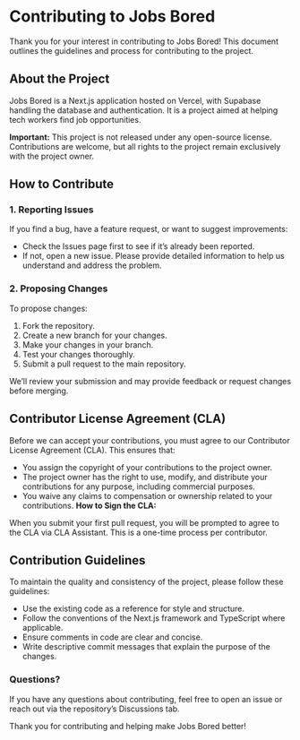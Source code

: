 # Contributing to Jobs Bored
Thank you for your interest in contributing to Jobs Bored! This document outlines the guidelines and process for contributing to the project.

## About the Project
Jobs Bored is a Next.js application hosted on Vercel, with Supabase handling the database and authentication. It is a project aimed at helping tech workers find job opportunities.

**Important:**
This project is not released under any open-source license. Contributions are welcome, but all rights to the project remain exclusively with the project owner.

## How to Contribute
### 1. Reporting Issues
If you find a bug, have a feature request, or want to suggest improvements:

* Check the Issues page first to see if it’s already been reported.
* If not, open a new issue. Please provide detailed information to help us understand and address the problem.
### 2. Proposing Changes
To propose changes:

1. Fork the repository.
2. Create a new branch for your changes.
3. Make your changes in your branch.
4. Test your changes thoroughly.
5. Submit a pull request to the main repository.

We’ll review your submission and may provide feedback or request changes before merging.

## Contributor License Agreement (CLA)
Before we can accept your contributions, you must agree to our Contributor License Agreement (CLA). This ensures that:

* You assign the copyright of your contributions to the project owner.
* The project owner has the right to use, modify, and distribute your contributions for any purpose, including commercial purposes.
* You waive any claims to compensation or ownership related to your contributions.
**How to Sign the CLA:**
  
When you submit your first pull request, you will be prompted to agree to the CLA via CLA Assistant. This is a one-time process per contributor.

## Contribution Guidelines
To maintain the quality and consistency of the project, please follow these guidelines:

* Use the existing code as a reference for style and structure.
* Follow the conventions of the Next.js framework and TypeScript where applicable.
* Ensure comments in code are clear and concise.
* Write descriptive commit messages that explain the purpose of the changes.
### Questions?
If you have any questions about contributing, feel free to open an issue or reach out via the repository’s Discussions tab.

Thank you for contributing and helping make Jobs Bored better!
